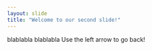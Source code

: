 ```yaml
---
layout: slide
title: "Welcome to our second slide!"
---
```

blablabla blablabla
Use the left arrow to go back!
